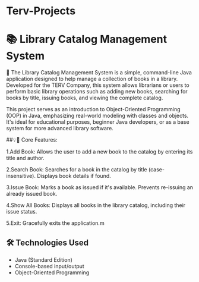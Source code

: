 # Terv-Projects

# 📚 Library Catalog Management System

📝 
The Library Catalog Management System is a simple, command-line Java application designed to help manage a collection of books in a library. Developed for the TERV Company, this system allows librarians or users to perform basic library operations such as adding new books, searching for books by title, issuing books, and viewing the complete catalog.

This project serves as an introduction to Object-Oriented Programming (OOP) in Java, emphasizing real-world modeling with classes and objects. It's ideal for educational purposes, beginner Java developers, or as a base system for more advanced library software.


##💡🎯 Core Features:

1.Add Book:
Allows the user to add a new book to the catalog by entering its title and author.

2.Search Book:
Searches for a book in the catalog by title (case-insensitive). Displays book details if found.

3.Issue Book:
Marks a book as issued if it's available. Prevents re-issuing an already issued book.

4.Show All Books:
Displays all books in the library catalog, including their issue status.

5.Exit:
Gracefully exits the application.m

## 🛠️ Technologies Used

- Java (Standard Edition)
- Console-based input/output
- Object-Oriented Programming



